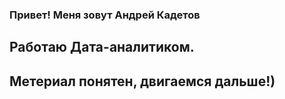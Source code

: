 ### Привет! Меня зовут Андрей Кадетов
## Работаю Дата-аналитиком. 
## Метериал понятен, двигаемся дальше!)

